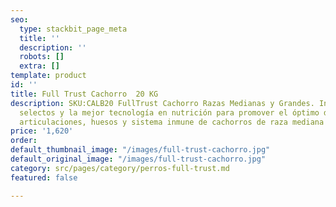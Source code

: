```yaml
---
seo:
  type: stackbit_page_meta
  title: ''
  description: ''
  robots: []
  extra: []
template: product
id: ''
title: Full Trust Cachorro  20 KG
description: SKU:CALB20 FullTrust Cachorro Razas Medianas y Grandes. Ingredientes
  selectos y la mejor tecnología en nutrición para promover el óptimo desarrollo de
  articulaciones, huesos y sistema inmune de cachorros de raza mediana a gigante.
price: '1,620'
order: 
default_thumbnail_image: "/images/full-trust-cachorro.jpg"
default_original_image: "/images/full-trust-cachorro.jpg"
category: src/pages/category/perros-full-trust.md
featured: false

---
```

